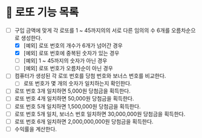 # 🚀 로또 기능 목록

- [ ] 구입 금액에 맞게 각 로또를 1 ~ 45까지의의 서로 다른 임의의 수 6개를 오름차순으로 생성한다. 
    - [X] [예외] 로또 번호의 개수가 6개가 넘어간 경우
    - [X] [예외] 로또 번호에 중복된 숫자가 있는 경우
    - [ ] [예외] 1 ~ 45까지의 숫자가 아닌 경우
    - [ ] [예외] 로또 번호가 오름차순이 아닌 경우
- [ ] 컴퓨터가 생성된 각 로또 번호를 당첨 번호와 보너스 번호를 비교한다.
    - [ ] 로또 번호가 몇 개의 숫자가 일치하는지 확인한다.
- [ ] 로또 번호 3개 일치하면 5,000원 당첨금을 획득한다.
- [ ] 로또 번호 4개 일치하면 50,000원 당첨금을 획득한다.
- [ ] 로또 번호 5개 일치하면 1,500,000원 당첨금을 획득한다.
- [ ] 로또 번호 5개 일치, 보너스 번호 일치하면 30,000,000원 당첨금을 획득한다.
- [ ] 로또 번호 6개 일치하면 2,000,000,000원 당첨금을 획득한다.
- [ ] 수익률을 계산한다.